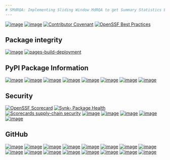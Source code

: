 ```yaml
---
# SMdRQA: Implementing Sliding Window MdRQA to get Summary Statistics Estimate of MdRQA measures from the Data
---
```


[![image](https://zenodo.org/badge/DOI/10.5281/zenodo.10854678.svg)](https://doi.org/10.5281/zenodo.10854678)
[![image](https://img.shields.io/github/license/SwaragThaikkandi/SMdRQA)](https://img.shields.io/github/license/SwaragThaikkandi/SMdRQA/LICENSE)
[![Contributor Covenant](https://img.shields.io/badge/Contributor%20Covenant-2.1-4baaaa.svg)](code_of_conduct.md)
[![OpenSSF Best Practices](https://www.bestpractices.dev/projects/8707/badge)](https://www.bestpractices.dev/projects/8707)


## Package integrity

[![image](https://github.com/SwaragThaikkandi/SMdRQA/actions/workflows/python-package.yml/badge.svg)](https://github.com/SwaragThaikkandi/SMdRQA/actions/workflows/python-package.yml)
[![pages-build-deployment](https://github.com/SwaragThaikkandi/SMdRQA/actions/workflows/pages/pages-build-deployment/badge.svg)](https://github.com/SwaragThaikkandi/SMdRQA/actions/workflows/pages/pages-build-deployment)

## PyPI Package Information

[![image](https://github.com/SwaragThaikkandi/SMdRQA/actions/workflows/python-publish.yml/badge.svg)](https://github.com/SwaragThaikkandi/SMdRQA/actions/workflows/python-publish.yml)
[![image](https://img.shields.io/pypi/v/SMdRQA)](https://pypi.org/project/SMdRQA/)
[![image](https://img.shields.io/pypi/pyversions/SMdRQA.svg?logo=python&logoColor=FFE873)](https://pypi.python.org/pypi/SMdRQA)
[![image](https://img.shields.io/pypi/format/SMdRQA)](https://pypi.org/project/SMdRQA/)
[![image](https://img.shields.io/pypi/status/SMdRQA)](https://pypi.org/project/SMdRQA/)
[![image](https://img.shields.io/pypi/implementation/SMdRQA)](https://pypi.org/project/SMdRQA/)
[![image](https://img.shields.io/pypi/wheel/SMdRQA)](https://pypi.org/project/SMdRQA/)
[![image](https://static.pepy.tech/badge/SMdRQA)](https://pepy.tech/project/SMdRQA)

## Security

[![OpenSSF Scorecard](https://api.securityscorecards.dev/projects/github.com/SwaragThaikkandi/SMdRQA/badge)](https://securityscorecards.dev/viewer/?uri=github.com/SwaragThaikkandi/SMdRQA)
[![Synk- Package Health](https://snyk.io//advisor/python/SMdRQA/badge.svg)](https://snyk.io//advisor/python/SMdRQA)
[![Scorecards supply-chain security](https://github.com/SwaragThaikkandi/SMdRQA/actions/workflows/scorecard.yml/badge.svg)](https://github.com/SwaragThaikkandi/SMdRQA/actions/workflows/scorecard.yml)
[![image](https://github.com/SwaragThaikkandi/SMdRQA/actions/workflows/github-code-scanning/codeql/badge.svg)](https://github.com/SwaragThaikkandi/SMdRQA/actions/workflows/github-code-scanning/codeql)
[![image](https://github.com/SwaragThaikkandi/SMdRQA/actions/workflows/bandit.yml/badge.svg)](https://github.com/SwaragThaikkandi/SMdRQA/actions/workflows/bandit.yml)
[![image](https://github.com/SwaragThaikkandi/SMdRQA/actions/workflows/dependency-review.yml/badge.svg)](https://github.com/SwaragThaikkandi/SMdRQA/actions/workflows/dependency-review.yml)
[![image](https://github.com/SwaragThaikkandi/SMdRQA/actions/workflows/devskim.yml/badge.svg)](https://github.com/SwaragThaikkandi/SMdRQA/actions/workflows/devskim.yml)
[![image](https://github.com/SwaragThaikkandi/SMdRQA/actions/workflows/ossar.yml/badge.svg)](https://github.com/SwaragThaikkandi/SMdRQA/actions/workflows/ossar.yml)


## GitHub

[![image](https://img.shields.io/github/v/release/SwaragThaikkandi/SMdRQA)](https://github.com/SwaragThaikkandi/SMdRQA/releases)
[![image](https://img.shields.io/github/issues-pr/SwaragThaikkandi/SMdRQA)](https://github.com/SwaragThaikkandi/SMdRQA/pulls)
[![image](https://img.shields.io/github/stars/SwaragThaikkandi/SMdRQA)](https://github.com/SwaragThaikkandi/SMdRQA/stargazers)
[![image](https://img.shields.io/github/languages/count/SwaragThaikkandi/SMdRQA)](https://github.com/SwaragThaikkandi/SMdRQA/languages)
[![image](https://img.shields.io/github/search/:user/SwaragThaikkandi/SMdRQA)](https://github.com/SwaragThaikkandi/SMdRQA/search)
[![image](https://img.shields.io/github/languages/top/SwaragThaikkandi/SMdRQA)](https://github.com/SwaragThaikkandi/SMdRQA)
[![image](https://img.shields.io/github/languages/code-size/SwaragThaikkandi/SMdRQA)](https://github.com/SwaragThaikkandi/SMdRQA)
[![image](https://img.shields.io/github/directory-file-count/SwaragThaikkandi/SMdRQA)](https://github.com/SwaragThaikkandi/SMdRQA)
[![image](https://img.shields.io/github/repo-size/SwaragThaikkandi/SMdRQA)](https://github.com/SwaragThaikkandi/SMdRQA)
[![image](https://img.shields.io/gitlab/pipeline-status/SwaragThaikkandi/SMdRQA)](https://gitlab.com/SwaragThaikkandi/SMdRQA/pipelines)
[![image](https://img.shields.io/gitlab/pipeline-coverage/SwaragThaikkandi/SMdRQA)](https://gitlab.com/SwaragThaikkandi/SMdRQA/pipelines)
[![image](https://img.shields.io/github/downloads/SwaragThaikkandi/SMdRQA/total)](https://github.com/SwaragThaikkandi/SMdRQA/releases)
[![image](https://img.shields.io/github/discussions/SwaragThaikkandi/SMdRQA)](https://github.com/SwaragThaikkandi/SMdRQA/discussions)
[![image](https://img.shields.io/github/created-at/SwaragThaikkandi/SMdRQA)](https://github.com/SwaragThaikkandi/SMdRQA)
[![image](https://github.com/SwaragThaikkandi/SMdRQA/actions/workflows/label.yml/badge.svg)](https://github.com/SwaragThaikkandi/SMdRQA/actions/workflows/label.yml)
[![image](https://github.com/SwaragThaikkandi/SMdRQA/actions/workflows/docs-build.yml/badge.svg)](https://github.com/SwaragThaikkandi/SMdRQA/actions/workflows/docs-build.yml)
